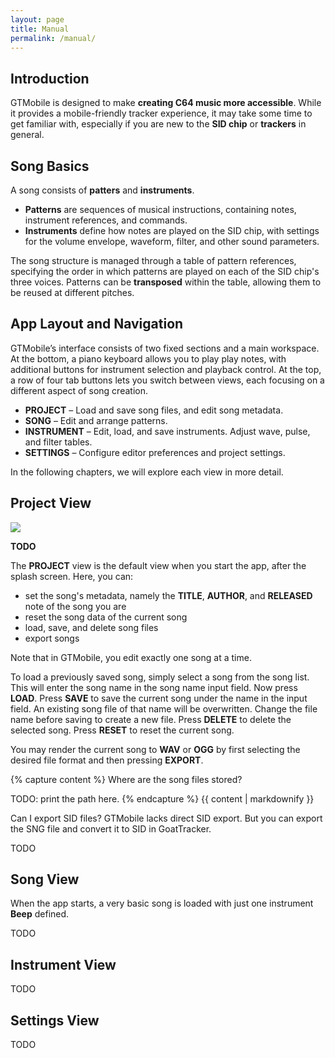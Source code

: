 ```yaml
---
layout: page
title: Manual
permalink: /manual/
---
```



## Introduction

GTMobile is designed to make **creating C64 music more accessible**.
While it provides a mobile-friendly tracker experience,
it may take some time to get familiar with,
especially if you are new to the **SID chip** or **trackers** in general.


## Song Basics

A song consists of **patters** and **instruments**.
+ **Patterns** are sequences of musical instructions, containing notes, instrument references, and commands.
+ **Instruments** define how notes are played on the SID chip,
with settings for the volume envelope, waveform, filter, and other sound parameters.

The song structure is managed through a table of pattern references,
specifying the order in which patterns are played on each of the SID chip's three voices.
Patterns can be **transposed** within the table, allowing them to be reused at different pitches.


## App Layout and Navigation

GTMobile’s interface consists of two fixed sections and a main workspace.
At the bottom, a piano keyboard allows you to play play notes,
with additional buttons for instrument selection and playback control.
At the top, a row of four tab buttons lets you switch between views,
each focusing on a different aspect of song creation.

+ **PROJECT** – Load and save song files, and edit song metadata.
+ **SONG** – Edit and arrange patterns.
+ **INSTRUMENT** – Edit, load, and save instruments. Adjust wave, pulse, and filter tables.
+ **SETTINGS** – Configure editor preferences and project settings.

In the following chapters, we will explore each view in more detail.


## Project View

<img src="{{ '/assets/project.png' | relative_url }}">

**TODO**

The **PROJECT** view is the default view when you start the app, after the splash screen.
Here, you can:
+ set the song's metadata, namely the **TITLE**, **AUTHOR**, and **RELEASED** note of the song you are
+ reset the song data of the current song
+ load, save, and delete song files
+ export songs



Note that in GTMobile, you edit exactly one song at a time.

To load a previously saved song, simply select a song from the song list.
This will enter the song name in the song name input field.
Now press **LOAD**.
Press **SAVE** to save the current song under the name in the input field.
An existing song file of that name will be overwritten.
Change the file name before saving to create a new file.
Press **DELETE** to delete the selected song.
Press **RESET** to reset the current song.




You may render the current song to **WAV** or **OGG**
by first selecting the desired file format and then pressing **EXPORT**.


<div class="note">
  {% capture content %}
  Where are the song files stored?

  TODO: print the path here.
  {% endcapture %}
  {{ content | markdownify }}
</div>

<div class="note">
Can I export SID files?
GTMobile lacks direct SID export.
But you can export the SNG file and convert it to SID in GoatTracker.
</div>



TODO


## Song View


When the app starts, a very basic song is loaded with just one instrument **Beep** defined.


TODO


## Instrument View

TODO


## Settings View

TODO


<!-- ## Differences to GoatTracker 2 -->
